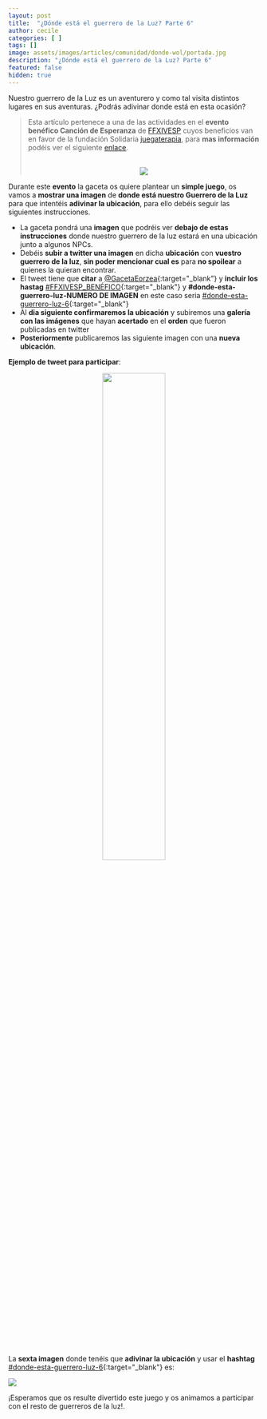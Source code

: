 ```yaml
---
layout: post
title:  "¿Dónde está el guerrero de la Luz? Parte 6"
author: cecile
categories: [ ]
tags: []
image: assets/images/articles/comunidad/donde-wol/portada.jpg
description: "¿Dónde está el guerrero de la Luz? Parte 6"
featured: false
hidden: true
---
```


Nuestro guerrero de la Luz es un aventurero y como tal visita distintos lugares en sus aventuras. ¿Podrás adivinar donde está en esta ocasión?

<blockquote>
Esta artículo pertenece a una de las actividades en el <b>evento benéfico Canción de Esperanza</b> de <a href="https://twitter.com/FFXIVESP_" target="_blank">FFXIVESP</a> cuyos beneficios van en favor de la fundación Solidaria <a href="https://www.juegaterapia.org" target="_blank">juegaterapia</a>, para <b>mas información</b> podéis ver el siguiente <a href="/cancion-esperanza/" target="_blank">enlace</a>.<br/>
<br/>
<p align="center"><a href="/cancion-esperanza/" target="_blank"><img src="{{ site.baseurl }}/assets/images/articles/comunidad/donde-wol/beneficio_horizontal.jpg"></a></p>
</blockquote>

Durante este **evento** la gaceta os quiere plantear un **simple juego**, os vamos a **mostrar una imagen** de **donde está nuestro Guerrero de la Luz** para que intentéis **adivinar la ubicación**, para ello debéis seguir las siguientes instrucciones. 

- La gaceta pondrá una **imagen** que podréis ver **debajo de estas instrucciones** donde nuestro guerrero de la luz estará en una ubicación junto a algunos NPCs.
- Debéis **subir a twitter una imagen** en dicha **ubicación** con **vuestro guerrero de la luz**, **sin poder mencionar cual es** para **no spoilear** a quienes la quieran encontrar.
- El tweet tiene que **citar** a [@GacetaEorzea](https://twitter.com/GacetaEorzea){:target="_blank"} y **incluir los hastag** [#FFXIVESP_BENÉFICO](https://twitter.com/hashtag/FFXIVESP_BENÉFICO){:target="_blank"} y **#donde-esta-guerrero-luz-NUMERO DE IMAGEN** en este caso seria [#donde-esta-guerrero-luz-6](https://twitter.com/hashtag/donde-esta-guerrero-luz-6){:target="_blank"}
- Al **dia siguiente confirmaremos la ubicación** y subiremos una **galería con las imágenes** que hayan **acertado** en el **orden** que fueron publicadas en twitter
- **Posteriormente** publicaremos las siguiente imagen con una **nueva ubicación**.

**Ejemplo de tweet para participar**:

<p align="center"><img src="{{ site.baseurl }}/assets/images/articles/comunidad/donde-wol/06/ejemplo6.jpg" width="50%"></p>

La **sexta imagen** donde tenéis que **adivinar la ubicación** y usar el **hashtag** [#donde-esta-guerrero-luz-6](https://twitter.com/hashtag/donde-esta-guerrero-luz-6){:target="_blank"} es:

<script src="https://cdnjs.cloudflare.com/ajax/libs/ekko-lightbox/5.3.0/ekko-lightbox.min.js" integrity="sha512-Y2IiVZeaBwXG1wSV7f13plqlmFOx8MdjuHyYFVoYzhyRr3nH/NMDjTBSswijzADdNzMyWNetbLMfOpIPl6Cv9g==" crossorigin="anonymous" referrerpolicy="no-referrer"></script>
<link rel="stylesheet" href="https://cdnjs.cloudflare.com/ajax/libs/ekko-lightbox/5.3.0/ekko-lightbox.css" integrity="sha512-Velp0ebMKjcd9RiCoaHhLXkR1sFoCCWXNp6w4zj1hfMifYB5441C+sKeBl/T/Ka6NjBiRfBBQRaQq65ekYz3UQ==" crossorigin="anonymous" referrerpolicy="no-referrer" />

<div class="container card">
    <div class="row">
        <div class="col-xl">
            <a href="{{ site.baseurl }}/assets/images/articles/comunidad/donde-wol/06/06.jpg" data-toggle="lightbox"><img src="{{ site.baseurl }}/assets/images/articles/comunidad/donde-wol/06/06.jpg"></a>
        </div>       
    </div>
</div>

¡Esperamos que os resulte divertido este juego y os animamos a participar con el resto de guerreros de la luz!.

<!----
#### Imágenes que han acertado

En esta ocasión **nuestro WoL estaba en Kholusia - Scree - Amity**, aquí dejamos las imágenes que han acertado.

<sub><sup><i>Las imágenes a continuación están en orden de su publicación en twitter y el nombre del autor es el que tiene indicado en dicha plataforma.</i></sup></sub>

<div class="container card">
    <div class="row">
        <div class="col-xl">
            <a href="{{ site.baseurl }}/assets/images/articles/comunidad/donde-wol/06/06.jpg" data-toggle="lightbox"><img src="{{ site.baseurl }}/assets/images/articles/comunidad/donde-wol/06/06.jpg"></a>
        </div>       
    </div>
    <div class="row">  
        <div class="col-xl">
            <p align="center">Autor: <a href="https://twitter.com/QueenRaikichi94" target="_blank">Kaewahn||C0MMS CLOSED</a></p>
        </div>
    </div>
</div>    

<br/>
---->


<script>
    $(document).on('click', '[data-toggle="lightbox"]', function(event) {
                event.preventDefault();
                $(this).ekkoLightbox();
            });
</script>
